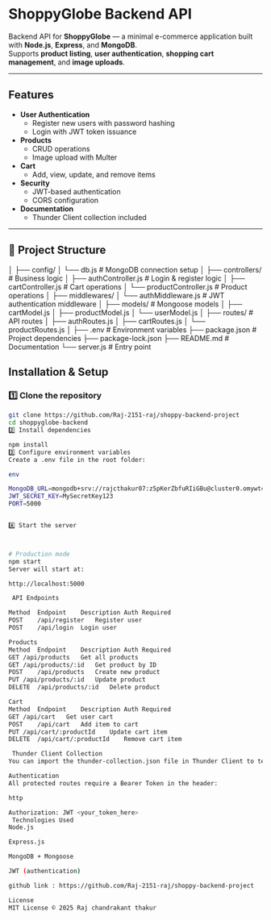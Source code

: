 #  ShoppyGlobe Backend API

Backend API for **ShoppyGlobe** — a minimal e-commerce application built with **Node.js**, **Express**, and **MongoDB**.  
Supports **product listing**, **user authentication**, **shopping cart management**, and **image uploads**.

---

##  Features
- **User Authentication**
  - Register new users with password hashing
  - Login with JWT token issuance
- **Products**
  - CRUD operations
  - Image upload with Multer
- **Cart**
  - Add, view, update, and remove items
- **Security**
  - JWT-based authentication
  - CORS configuration
- **Documentation**
  - Thunder Client collection included

---

## 📂 Project Structure
│
├── config/
│ └── db.js # MongoDB connection setup
│
├── controllers/ # Business logic
│ ├── authController.js # Login & register logic
│ ├── cartController.js # Cart operations
│ └── productController.js # Product operations
│
├── middlewares/
│ └── authMiddleware.js # JWT authentication middleware
│
├── models/ # Mongoose models
│ ├── cartModel.js
│ ├── productModel.js
│ └── userModel.js
│
├── routes/ # API routes
│ ├── authRoutes.js
│ ├── cartRoutes.js
│ └── productRoutes.js
│
├── .env # Environment variables
├── package.json # Project dependencies
├── package-lock.json
├── README.md # Documentation
└── server.js # Entry point




##  Installation & Setup

### 1️⃣ Clone the repository
```bash
git clone https://github.com/Raj-2151-raj/shoppy-backend-project
cd shoppyglobe-backend
2️⃣ Install dependencies

npm install
3️⃣ Configure environment variables
Create a .env file in the root folder:

env

MongoDB_URL=mongodb+srv://rajcthakur07:z5pKerZbfuRIiGBu@cluster0.omywt40.mongodb.net/mydatabase
JWT_SECRET_KEY=MySecretKey123
PORT=5000


4️⃣ Start the server



# Production mode
npm start
Server will start at:

http://localhost:5000

 API Endpoints

Method	Endpoint	Description	Auth Required
POST	/api/register	Register user	
POST	/api/login	Login user	

Products
Method	Endpoint	Description	Auth Required
GET	/api/products	Get all products	
GET	/api/products/:id	Get product by ID	
POST	/api/products	Create new product	
PUT	/api/products/:id	Update product	
DELETE	/api/products/:id	Delete product	

Cart
Method	Endpoint	Description	Auth Required
GET	/api/cart	Get user cart	
POST	/api/cart	Add item to cart	
PUT	/api/cart/:productId	Update cart item	
DELETE	/api/cart/:productId	Remove cart item	

 Thunder Client Collection
You can import the thunder-collection.json file in Thunder Client to test all APIs easily.

Authentication
All protected routes require a Bearer Token in the header:

http

Authorization: JWT <your_token_here>
 Technologies Used
Node.js

Express.js

MongoDB + Mongoose

JWT (authentication)

github link : https://github.com/Raj-2151-raj/shoppy-backend-project

License
MIT License © 2025 Raj chandrakant thakur